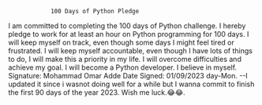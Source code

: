 				100 Days of Python Pledge
I am committed to completing the 100 days of Python challenge.
I hereby pledge to work for at least an hour on Python programming for 100 days.
I will keep myself on track, even though some days I might feel tired or frustrated.
I will keep myself accountable, even though I have lots of things to do, I will make this a priority in my life.
I will overcome difficulties and achieve my goal. I will become a Python developer.
I believe in myself.
Signature: Mohammad Omar Adde
Date Signed: 01/09/2023 day-Mon.
--I updated it since i wasnot doing well for a while but I wanna commit to finish the first 90 days of the year 2023.
Wish me luck.😂😂.
